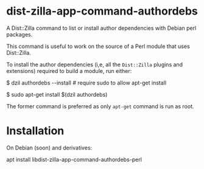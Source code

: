 # dist-zilla-app-command-authordebs

A Dist::Zilla command to list or install author dependencies with
Debian perl packages.

This command is useful to work on the source of a Perl module that uses Dist::Zilla.

To install the author dependencies (i,e, all the `Dist::Zilla` plugins
and extensions) required to build a module, run either:

 $ dzil authordebs --install  # require sudo to allow apt-get install

 $ sudo apt-get install $(dzil authordebs)

The former command is preferred as only `apt-get` command is run as root.

# Installation

On Debian (soon) and derivatives:

 apt install libdist-zilla-app-command-authordebs-perl




